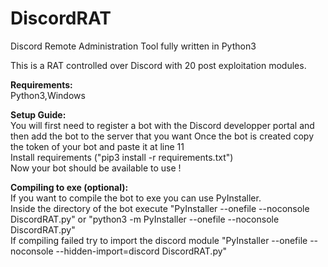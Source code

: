 # DiscordRAT
Discord Remote Administration Tool fully written in Python3

This is a RAT controlled over Discord with 20 post exploitation modules.

**Requirements:**\
Python3,Windows

**Setup Guide:**\
You will first need to register a bot with the Discord developper portal and then add the bot to the server that you want
Once the bot is created copy the token of your bot and paste it at line 11\
Install requirements ("pip3 install -r requirements.txt")\
Now your bot should be available to use ! 

**Compiling to exe (optional):**\
If you want to compile the bot to exe you can use PyInstaller.\
Inside the directory of the bot execute "PyInstaller --onefile --noconsole DiscordRAT.py" or "python3 -m PyInstaller --onefile --noconsole DiscordRAT.py"\
If compiling failed try to import the discord module "PyInstaller --onefile --noconsole --hidden-import=discord DiscordRAT.py"

